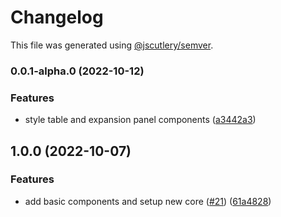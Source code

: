# Changelog

This file was generated using [@jscutlery/semver](https://github.com/jscutlery/semver).

### 0.0.1-alpha.0 (2022-10-12)

### Features

- style table and expansion panel components ([a3442a3](https://github.com/stela-ui/stela-ui/commit/a3442a3464f37a285b9760ed98e294ab56c70c8f))

## 1.0.0 (2022-10-07)

### Features

- add basic components and setup new core ([#21](https://github.com/stela-ui/stela-ui/issues/21)) ([61a4828](https://github.com/stela-ui/stela-ui/commit/61a4828c8f6c96c22bd57f48687860dc8d2cd12b))

